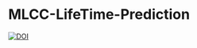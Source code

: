 # MLCC-LifeTime-Prediction
[![DOI](https://zenodo.org/badge/625665396.svg)](https://zenodo.org/badge/latestdoi/625665396)
